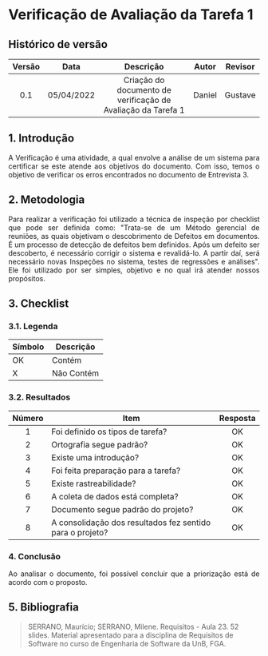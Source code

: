 # Verificação de Avaliação da Tarefa 1

## Histórico de versão

|Versão | Data | Descrição | Autor|  Revisor |
| :--: | :--: | :--: | :--: | :--:  |
| 0.1 | 05/04/2022  | Criação do documento de verificação de Avaliação da Tarefa 1 | Daniel |  Gustave |

## 1. Introdução
<p style="text-align: justify;"> A Verificação é uma atividade, a qual envolve a análise de um sistema para certificar se este atende aos objetivos do documento. Com isso, temos o objetivo de verificar os erros encontrados no documento de Entrevista 3.
</p>

## 2. Metodologia
<p style="text-align: justify;">Para realizar a verificação foi utilizado a técnica de inspeção por checklist que pode ser definida como: "Trata-se de um Método gerencial de reuniões, as quais objetivam o descobrimento de Defeitos em documentos. É um processo de detecção de defeitos bem definidos. Após um defeito ser descoberto, é necessário corrigir o sistema e revalidá-lo. A partir daí, será necessário novas Inspeções no sistema, testes de regressões e análises". Ele foi utilizado por ser simples, objetivo e no qual irá atender nossos propósitos.
</p>

## 3. Checklist

### 3.1. Legenda
|Símbolo|Descrição|
|--|--|
|OK|Contém|
|X|Não Contém|

### 3.2. Resultados

| Número | Item | Resposta |
| :--: | -- | :--: |
| 1 | Foi definido os tipos de tarefa? | OK |
| 2 | Ortografia segue padrão? | OK |
| 3 | Existe uma introdução? | OK |
| 4 | Foi feita preparação para a tarefa? | OK |
| 5 | Existe rastreabilidade? | OK |
| 6 | A coleta de dados está completa? | OK |
| 7 | Documento segue padrão do projeto? | OK |
| 8 | A consolidação dos resultados fez sentido para o projeto? | OK |

### 4. Conclusão
<p style="text-align: justify;">Ao analisar o documento, foi possível concluir que a priorização está de acordo com o proposto.
</p>


## 5. Bibliografia

> SERRANO, Maurício; SERRANO, Milene. Requisitos - Aula 23. 52 slides. Material apresentado para a disciplina de Requisitos de Software no curso de Engenharia de Software da UnB, FGA.
